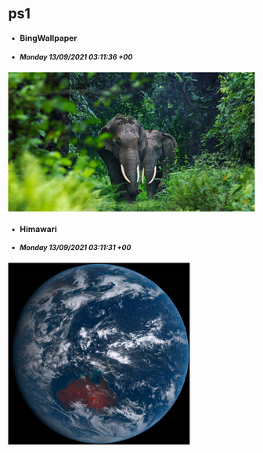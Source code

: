 # ps1

- ### BingWallpaper
- ##### Monday 13/09/2021 03:11:36 +00
<img src="BingWallpaper/latest.jpg" width="700" height="auto" title="👉  BingWallpaper  👈">


- ### Himawari 
- ##### Monday 13/09/2021 03:11:31 +00
<img src="Himawari/latest.jpg" width="auto" height="371" title="👉  Himawari  👈">






